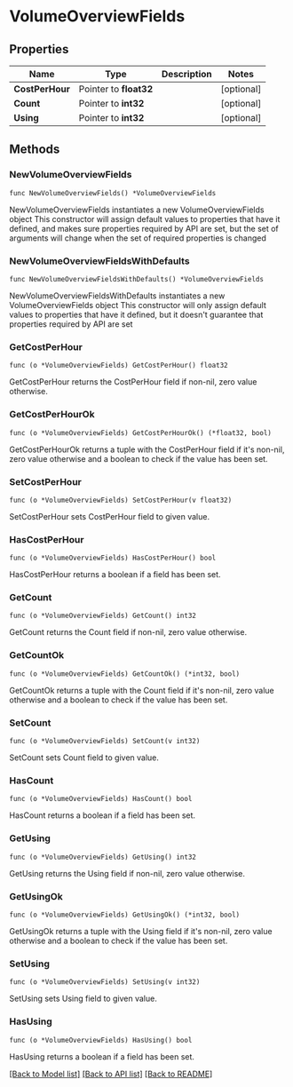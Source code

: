 # VolumeOverviewFields

## Properties

Name | Type | Description | Notes
------------ | ------------- | ------------- | -------------
**CostPerHour** | Pointer to **float32** |  | [optional] 
**Count** | Pointer to **int32** |  | [optional] 
**Using** | Pointer to **int32** |  | [optional] 

## Methods

### NewVolumeOverviewFields

`func NewVolumeOverviewFields() *VolumeOverviewFields`

NewVolumeOverviewFields instantiates a new VolumeOverviewFields object
This constructor will assign default values to properties that have it defined,
and makes sure properties required by API are set, but the set of arguments
will change when the set of required properties is changed

### NewVolumeOverviewFieldsWithDefaults

`func NewVolumeOverviewFieldsWithDefaults() *VolumeOverviewFields`

NewVolumeOverviewFieldsWithDefaults instantiates a new VolumeOverviewFields object
This constructor will only assign default values to properties that have it defined,
but it doesn't guarantee that properties required by API are set

### GetCostPerHour

`func (o *VolumeOverviewFields) GetCostPerHour() float32`

GetCostPerHour returns the CostPerHour field if non-nil, zero value otherwise.

### GetCostPerHourOk

`func (o *VolumeOverviewFields) GetCostPerHourOk() (*float32, bool)`

GetCostPerHourOk returns a tuple with the CostPerHour field if it's non-nil, zero value otherwise
and a boolean to check if the value has been set.

### SetCostPerHour

`func (o *VolumeOverviewFields) SetCostPerHour(v float32)`

SetCostPerHour sets CostPerHour field to given value.

### HasCostPerHour

`func (o *VolumeOverviewFields) HasCostPerHour() bool`

HasCostPerHour returns a boolean if a field has been set.

### GetCount

`func (o *VolumeOverviewFields) GetCount() int32`

GetCount returns the Count field if non-nil, zero value otherwise.

### GetCountOk

`func (o *VolumeOverviewFields) GetCountOk() (*int32, bool)`

GetCountOk returns a tuple with the Count field if it's non-nil, zero value otherwise
and a boolean to check if the value has been set.

### SetCount

`func (o *VolumeOverviewFields) SetCount(v int32)`

SetCount sets Count field to given value.

### HasCount

`func (o *VolumeOverviewFields) HasCount() bool`

HasCount returns a boolean if a field has been set.

### GetUsing

`func (o *VolumeOverviewFields) GetUsing() int32`

GetUsing returns the Using field if non-nil, zero value otherwise.

### GetUsingOk

`func (o *VolumeOverviewFields) GetUsingOk() (*int32, bool)`

GetUsingOk returns a tuple with the Using field if it's non-nil, zero value otherwise
and a boolean to check if the value has been set.

### SetUsing

`func (o *VolumeOverviewFields) SetUsing(v int32)`

SetUsing sets Using field to given value.

### HasUsing

`func (o *VolumeOverviewFields) HasUsing() bool`

HasUsing returns a boolean if a field has been set.


[[Back to Model list]](../README.md#documentation-for-models) [[Back to API list]](../README.md#documentation-for-api-endpoints) [[Back to README]](../README.md)


